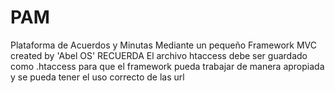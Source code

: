 # PAM
Plataforma de Acuerdos y Minutas
Mediante un pequeño Framework MVC created by 'Abel OS'
RECUERDA
El archivo htaccess debe ser guardado como .htaccess para que el framework pueda trabajar de manera apropiada y se pueda tener el uso correcto de las url
